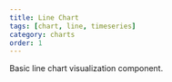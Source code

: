 ```yaml
---
title: Line Chart
tags: [chart, line, timeseries]
category: charts
order: 1
---
```

Basic line chart visualization component.
